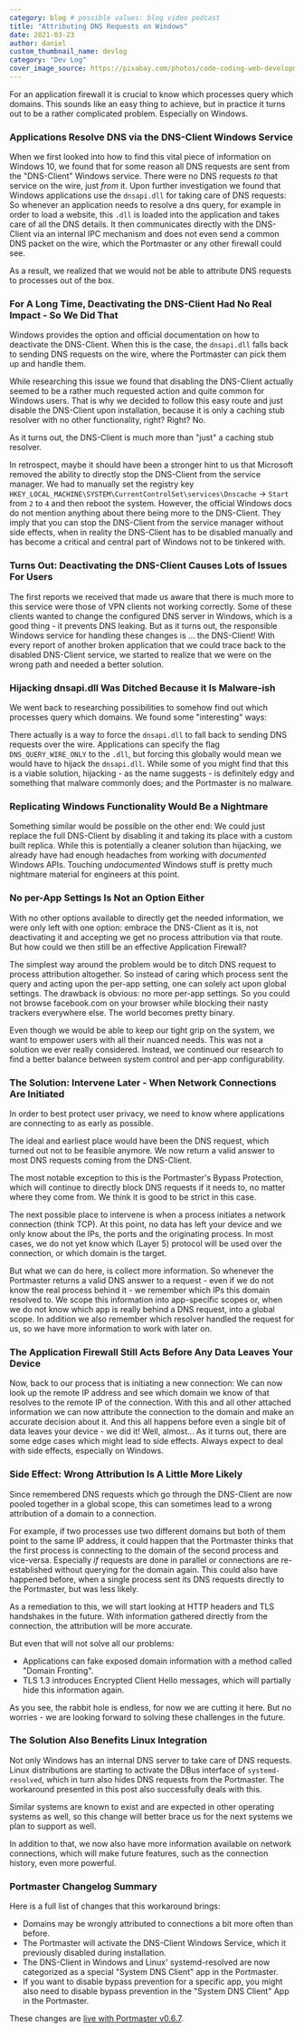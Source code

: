 ```yaml
---
category: blog # possible values: blog video podcast
title: "Attributing DNS Requests on Windows"
date: 2021-03-23
author: daniel
custom_thumbnail_name: devlog
category: "Dev Log"
cover_image_source: https://pixabay.com/photos/code-coding-web-development-944499/
---
```


For an application firewall it is crucial to know which processes query which domains.
This sounds like an easy thing to achieve, but in practice it turns out to be a rather complicated problem. Especially on Windows.

### Applications Resolve DNS via the DNS-Client Windows Service

When we first looked into how to find this vital piece of information on Windows 10, we found that for some reason all DNS requests are sent from the "DNS-Client" Windows service.
There were no DNS requests _to_ that service on the wire, just _from_ it. Upon further investigation we found that Windows applications use the `dnsapi.dll` for taking care of DNS requests:
So whenever an application needs to resolve a dns query, for example in order to load a website, this `.dll` is loaded into the application and takes care of all the DNS details.
It then communicates directly with the DNS-Client via an internal IPC mechanism and does not even send a common DNS packet on the wire, which the Portmaster or any other firewall could see.

<!-- V2: add image: App(dnsapi.dll) >>> Windows(DNS-Client) -->

As a result, we realized that we would not be able to attribute DNS requests to processes out of the box.

### For A Long Time, Deactivating the DNS-Client Had No Real Impact - So We Did That

Windows provides the option and official documentation on how to deactivate the DNS-Client.
When this is the case, the `dnsapi.dll` falls back to sending DNS requests on the wire, where the Portmaster can pick them up and handle them.

<!-- V2: add image: App(dnsapi.dll) >>> Portmaster -->

While researching this issue we found that disabling the DNS-Client actually seemed to be a rather much requested action and quite common for Windows users. That is why we decided to follow this easy route and just disable the DNS-Client upon installation, because it is only a caching stub resolver with no other functionality, right? Right? No.

As it turns out, the DNS-Client is much more than "just" a caching stub resolver.

In retrospect, maybe it should have been a stronger hint to us that Microsoft removed the ability to directly stop the DNS-Client from the service manager. We had to manually set the registry key `HKEY_LOCAL_MACHINE\SYSTEM\CurrentControlSet\services\Dnscache` -> `Start` from `2` to `4` and then reboot the system.
However, the official Windows docs do not mention anything about there being more to the DNS-Client. They imply that you can stop the DNS-Client from the service manager without side effects, when in reality the DNS-Client has to be disabled manually and has become a critical and central part of Windows not to be tinkered with.

### Turns Out: Deactivating the DNS-Client Causes Lots of Issues For Users

The first reports we received that made us aware that there is much more to this service were those of VPN clients not working correctly.
Some of these clients wanted to change the configured DNS server in Windows, which is a good thing - it prevents DNS leaking. But as it turns out, the responsible Windows service for handling these changes is ... the DNS-Client!
With every report of another broken application that we could trace back to the disabled DNS-Client service, we started to realize that we were on the wrong path and needed a better solution.

### Hijacking dnsapi.dll Was Ditched Because it Is Malware-ish

We went back to researching possibilities to somehow find out which processes query which domains. We found some "interesting" ways:

There actually is a way to force the `dnsapi.dll` to fall back to sending DNS requests over the wire. Applications can specify the flag `DNS_QUERY_WIRE_ONLY` to the `.dll`, but forcing this globally would mean we would have to hijack the `dnsapi.dll`.
While some of you might find that this is a viable solution, hijacking - as the name suggests - is definitely edgy and something that malware commonly does; and the Portmaster is no malware.

### Replicating Windows Functionality Would Be a Nightmare

Something similar would be possible on the other end: We could just replace the full DNS-Client by disabling it and taking its place with a custom built replica.
While this is potentially a cleaner solution than hijacking, we already have had enough headaches from working with _documented_ Windows APIs. Touching _undocumented_ Windows stuff is pretty much nightmare material for engineers at this point.

### No per-App Settings Is Not an Option Either

With no other options available to directly get the needed information, we were only left with one option: embrace the DNS-Client as it is, not deactivating it and accepting we get no process attribution via that route. But how could we then still be an effective Application Firewall?

The simplest way around the problem would be to ditch DNS request to process attribution altogether. So instead of caring which process sent the query and acting upon the per-app setting, one can solely act upon global settings. The drawback is obvious: no more per-app settings. So you could not browse facebook.com on your browser while blocking their nasty trackers everywhere else. The world becomes pretty binary.

Even though we would be able to keep our tight grip on the system, we want to empower users with all their nuanced needs. This was not a solution we ever really considered. Instead, we continued our research to find a better balance between system control and per-app configurability.

### The Solution: Intervene Later - When Network Connections Are Initiated

In order to best protect user privacy, we need to know where applications are connecting to as early as possible.

The ideal and earliest place would have been the DNS request, which turned out not to be feasible anymore. We now return a valid answer to most DNS requests coming from the DNS-Client.

The most notable exception to this is the Portmaster's Bypass Protection, which will continue to directly block DNS requests if it needs to, no matter where they come from. We think it is good to be strict in this case.

The next possible place to intervene is when a process initiates a network connection (think TCP).
At this point, no data has left your device and we only know about the IPs, the ports and the originating process. In most cases, we do not yet know which (Layer 5) protocol will be used over the connection, or which domain is the target.

But what we can do here, is collect more information. So whenever the Portmaster returns a valid DNS answer to a request - even if we do not know the real process behind it - we remember which IPs this domain resolved to.
We scope this information into app-specific scopes or, when we do not know which app is really behind a DNS request, into a global scope.
In addition we also remember which resolver handled the request for us, so we have more information to work with later on.

### The Application Firewall Still Acts Before Any Data Leaves Your Device

Now, back to our process that is initiating a new connection:
We can now look up the remote IP address and see which domain we know of that resolves to the remote IP of the connection.
With this and all other attached information we can now attribute the connection to the domain and make an accurate decision about it.
And this all happens before even a single bit of data leaves your device - we did it! Well, almost... As it turns out, there are some edge cases which might lead to side effects. Always expect to deal with side effects, especially on Windows.

<!-- V2: add image: App(dnsapi.dll) >>> Windows(DNS-Client) >>> Portmaster // App:Connection >>> Attribution >>> Decision -->

### Side Effect: Wrong Attribution Is A Little More Likely

Since remembered DNS requests which go through the DNS-Client are now pooled together in a global scope, this can sometimes lead to a wrong attribution of a domain to a connection.

For example, if two processes use two different domains but both of them point to the same IP address, it could happen that the Portmaster thinks that the first process is connecting to the domain of the second process and vice-versa. Especially _if_ requests are done in parallel or connections are re-established without querying for the domain again.
This could also have happened before, when a single process sent its DNS requests directly to the Portmaster, but was less likely.

As a remediation to this, we will start looking at HTTP headers and TLS handshakes in the future. With information gathered directly from the connection, the attribution will be more accurate.

But even that will not solve all our problems:
- Applications can fake exposed domain information with a method called "Domain Fronting".
- TLS 1.3 introduces Encrypted Client Hello messages, which will partially hide this information again.

As you see, the rabbit hole is endless, for now we are cutting it here. But no worries - we are looking forward to solving these challenges in the future.

### The Solution Also Benefits Linux Integration

Not only Windows has an internal DNS server to take care of DNS requests. Linux distributions are starting to activate the DBus interface of `systemd-resolved`, which in turn also hides DNS requests from the Portmaster. The workaround presented in this post also successfully deals with this.

Similar systems are known to exist and are expected in other operating systems as well, so this change will better brace us for the next systems we plan to support as well.

In addition to that, we now also have more information available on network connections, which will make future features, such as the connection history, even more powerful.

### Portmaster Changelog Summary

Here is a full list of changes that this workaround brings:
- Domains may be wrongly attributed to connections a bit more often than before.
- The Portmaster will activate the DNS-Client Windows Service, which it previously disabled during installation.
- The DNS-Client in Windows and Linux' systemd-resolved are now categorized as a special "System DNS Client" app in the Portmaster.
- If you want to disable bypass prevention for a specific app, you might also need to disable bypass prevention in the "System DNS Client" App in the Portmaster.

These changes are [live with Portmaster v0.6.7](https://github.com/safing/portmaster/releases/tag/v0.6.7).

